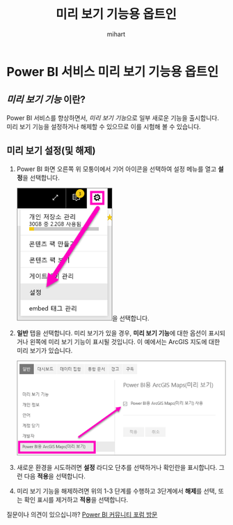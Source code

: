 ﻿---
title: 미리 보기 기능용 옵트인
description: 미리 보기에 있는 Power BI 기능을 설정/해제하는 방법
author: mihart
manager: kvivek
ms.reviewer: ''
featuredvideoid: ''
ms.custom: seodec18
ms.service: powerbi
ms.subservice: powerbi-consumer
ms.topic: conceptual
ms.date: 05/13/2019
ms.author: mihart
LocalizationGroup: Get started
ms.openlocfilehash: ea81f7c264e4329ae29bb71e0fa8b038604504a1
ms.sourcegitcommit: 60dad5aa0d85db790553e537bf8ac34ee3289ba3
ms.translationtype: HT
ms.contentlocale: ko-KR
ms.lasthandoff: 05/29/2019
ms.locfileid: "65608397"
---
# <a name="opt-in-for-power-bi-service-preview-features"></a>Power BI 서비스 미리 보기 기능용 옵트인
## <a name="what-are-preview-features"></a>*미리 보기 기능* 이란?
Power BI 서비스를 향상하면서, *미리 보기 기능*으로 일부 새로운 기능을 출시합니다. 미리 보기 기능을 설정하거나 해제할 수 있으므로 이를 시험해 볼 수 있습니다.


## <a name="find-previews-and-turn-them-on-and-off"></a>미리 보기 설정(및 해제)
1. Power BI 화면 오른쪽 위 모퉁이에서 기어 아이콘을 선택하여 설정 메뉴를 열고 **설정**을 선택합니다.
   
   ![설정 메뉴](./media/end-user-preview-features/power-bi-settings.png)을 선택합니다.
2. **일반** 탭을 선택합니다. 미리 보기가 있을 경우, **미리 보기 기능**에 대한 옵션이 표시되거나 왼쪽에 미리 보기 기능이 표시될 것입니다.  이 예에서는 ArcGIS 지도에 대한 미리 보기가 있습니다. 
   
   ![일반 탭](./media/end-user-preview-features/power-bi-preview-arcgis.png)
3. 새로운 환경을 시도하려면 **설정** 라디오 단추를 선택하거나 확인란을 표시합니다. 그런 다음 **적용**을 선택합니다.
4. 미리 보기 기능을 해제하려면 위의 1-3 단계를 수행하고 3단계에서 **해제**를 선택, 또는 확인 표시를 제거하고 **적용**을 선택합니다.


질문이나 의견이 있으십니까? [Power BI 커뮤니티 포럼 방문](http://community.powerbi.com/t5/Navigation-Preview-Forum/bd-p/NavigationPreview)

